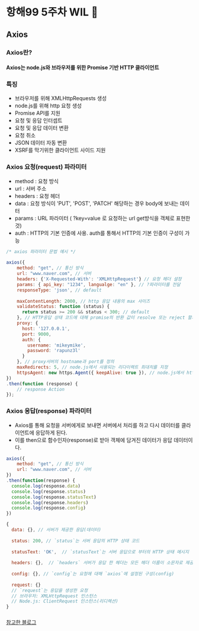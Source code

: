 # 항해99 5주차 WIL :punch:

## Axios

### Axios란?
#### Axios는 node.js와 브라우저를 위한 Promise 기반 HTTP 클라이언트

### 특징
- 브라우저를 위해 XMLHttpRequests 생성
- node.js를 위해 http 요청 생성
- Promise API를 지원
- 요청 및 응답 인터셉트
- 요청 및 응답 데이터 변환
- 요청 취소
- JSON 데이터 자동 변환
- XSRF를 막기위한 클라이언트 사이드 지원

### Axios 요청(request) 파라미터
- method : 요청 방식
- url : 서버 주소
- headers : 요청 헤더
- data : 요청 방식이 'PUT', 'POST', 'PATCH' 해당하는 경우 body에 보내는 데이터
- params : URL 파라미터 ( ?key=value 로 요청하는 url get방식을 객체로 표현한 것)
- auth : HTTP의 기본 인증에 사용. auth를 통해서 HTTP의 기본 인증이 구성이 가능

```JavaScript
/* axios 파라미터 문법 예시 */
 
axios({
    method: "get", // 통신 방식
    url: "www.naver.com", // 서버
    headers: {'X-Requested-With': 'XMLHttpRequest'} // 요청 헤더 설정
    params: { api_key: "1234", langualge: "en" }, // ?파라미터를 전달
    responseType: 'json', // default
    
    maxContentLength: 2000, // http 응답 내용의 max 사이즈
    validateStatus: function (status) {
      return status >= 200 && status < 300; // default
    }, // HTTP응답 상태 코드에 대해 promise의 반환 값이 resolve 또는 reject 할지 지정
    proxy: {
      host: '127.0.0.1',
      port: 9000,
      auth: {
        username: 'mikeymike',
        password: 'rapunz3l'
      }
    }, // proxy서버의 hostname과 port를 정의
    maxRedirects: 5, // node.js에서 사용되는 리다이렉트 최대치를 지정
    httpsAgent: new https.Agent({ keepAlive: true }), // node.js에서 https를 요청을 할때 사용자 정의 agent를 정의
})
.then(function (response) {
    // response Action
});
```

### Axios 응답(response) 파라미터
- Axios를 통해 요청을 서버에게로 보내면 서버에서 처리를 하고 다시 데이터를 클라이언트에 응답하게 된다. 
- 이를 then으로 함수인자(response)로 받아 객체에 담겨진 데이터가 응답 데이터이다.
```JavaScript
axios({
    method: "get", // 통신 방식
    url: "www.naver.com", // 서버
})
.then(function(response) {
  console.log(response.data)
  console.log(response.status)
  console.log(response.statusText)
  console.log(response.headers)
  console.log(response.config)
})
```

```JavaScript
{
  data: {}, // 서버가 제공한 응답(데이터)
 
  status: 200, // `status`는 서버 응답의 HTTP 상태 코드
  
  statusText: 'OK',  // `statusText`는 서버 응답으로 부터의 HTTP 상태 메시지
 
  headers: {},  // `headers` 서버가 응답 한 헤더는 모든 헤더 이름이 소문자로 제공
 
  config: {}, // `config`는 요청에 대해 `axios`에 설정된 구성(config)
 
  request: {}
  // `request`는 응답을 생성한 요청
  // 브라우저: XMLHttpRequest 인스턴스
  // Node.js: ClientRequest 인스턴스(리디렉션)
}
```

### 
[참고한 블로그](https://inpa.tistory.com/entry/AXIOS-%F0%9F%93%9A-%EC%84%A4%EC%B9%98-%EC%82%AC%EC%9A%A9#Axios%EB%25-E%25--%25-F)
